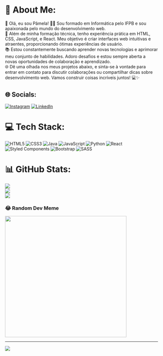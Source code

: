 # 💫 About Me:
👋 Olá, eu sou Pâmela! 👩‍💻 Sou formado em Informática pelo IFPB e sou apaixonada pelo mundo do desenvolvimento web.<br>💼 Além de minha formação técnica, tenho experiência prática em HTML, CSS, JavaScript, e React. Meu objetivo é criar interfaces web intuitivas e atraentes, proporcionando ótimas experiências de usuário.<br>📚 Estou constantemente buscando aprender novas tecnologias e aprimorar meu conjunto de habilidades. Adoro desafios e estou sempre aberta a novas oportunidades de colaboração e aprendizado.<br>🌐 Dê uma olhada nos meus projetos abaixo, e sinta-se à vontade para entrar em contato para discutir colaborações ou compartilhar dicas sobre desenvolvimento web. Vamos construir coisas incríveis juntos! 💻✨


## 🌐 Socials:
[![Instagram](https://img.shields.io/badge/Instagram-%23E4405F.svg?logo=Instagram&logoColor=white)](https://instagram.com/@pamialvs) [![LinkedIn](https://img.shields.io/badge/LinkedIn-%230077B5.svg?logo=linkedin&logoColor=white)](https://linkedin.com/in/https://www.linkedin.com/in/p%C3%A2mela-fernandes-59baaa272/) 

# 💻 Tech Stack:
![HTML5](https://img.shields.io/badge/html5-%23E34F26.svg?style=for-the-badge&logo=html5&logoColor=white) ![CSS3](https://img.shields.io/badge/css3-%231572B6.svg?style=for-the-badge&logo=css3&logoColor=white) ![Java](https://img.shields.io/badge/java-%23ED8B00.svg?style=for-the-badge&logo=openjdk&logoColor=white) ![JavaScript](https://img.shields.io/badge/javascript-%23323330.svg?style=for-the-badge&logo=javascript&logoColor=%23F7DF1E) ![Python](https://img.shields.io/badge/python-3670A0?style=for-the-badge&logo=python&logoColor=ffdd54) ![React](https://img.shields.io/badge/react-%2320232a.svg?style=for-the-badge&logo=react&logoColor=%2361DAFB) ![Styled Components](https://img.shields.io/badge/styled--components-DB7093?style=for-the-badge&logo=styled-components&logoColor=white) ![Bootstrap](https://img.shields.io/badge/bootstrap-%238511FA.svg?style=for-the-badge&logo=bootstrap&logoColor=white) ![SASS](https://img.shields.io/badge/SASS-hotpink.svg?style=for-the-badge&logo=SASS&logoColor=white)
# 📊 GitHub Stats:
![](https://github-readme-stats.vercel.app/api?username=pamialvs&theme=dracula&hide_border=false&include_all_commits=true&count_private=false)<br/>
![](https://github-readme-streak-stats.herokuapp.com/?user=pamialvs&theme=dracula&hide_border=false)<br/>
![](https://github-readme-stats.vercel.app/api/top-langs/?username=pamialvs&theme=dracula&hide_border=false&include_all_commits=true&count_private=false&layout=compact)

### 😂 Random Dev Meme
<img src='https://randommeme-five.vercel.app/' style="height: 400px;"/>

---
[![](https://visitcount.itsvg.in/api?id=pamialvs&icon=7&color=10)](https://visitcount.itsvg.in)

<!-- Proudly created with GPRM ( https://gprm.itsvg.in ) -->
